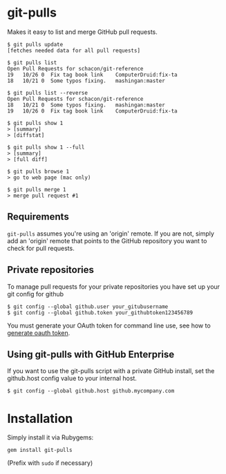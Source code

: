 git-pulls
=========

Makes it easy to list and merge GitHub pull requests.

    $ git pulls update
    [fetches needed data for all pull requests]

    $ git pulls list
    Open Pull Requests for schacon/git-reference
    19   10/26 0  Fix tag book link    ComputerDruid:fix-ta
    18   10/21 0  Some typos fixing.   mashingan:master

    $ git pulls list --reverse
    Open Pull Requests for schacon/git-reference
    18   10/21 0  Some typos fixing.   mashingan:master
    19   10/26 0  Fix tag book link    ComputerDruid:fix-ta

    $ git pulls show 1
    > [summary]
    > [diffstat]

    $ git pulls show 1 --full
    > [summary]
    > [full diff]

    $ git pulls browse 1
    > go to web page (mac only)

    $ git pulls merge 1
    > merge pull request #1

Requirements
------------

`git-pulls` assumes you're using an 'origin' remote.  If you are not, simply add an 'origin'
remote that points to the GitHub repository you want to check for pull requests.

Private repositories
--------------------

To manage pull requests for your private repositories you have set up your git config for github

    $ git config --global github.user your_gitubusername
    $ git config --global github.token your_githubtoken123456789

You must generate your OAuth token for command line use, see how to [generate oauth token](https://help.github.com/articles/creating-an-oauth-token-for-command-line-use).

Using git-pulls with GitHub Enterprise
--------------------------------------

If you want to use the git-pulls script with a private GitHub install, set the
github.host config value to your internal host.

    $ git config --global github.host github.mycompany.com

Installation
============

Simply install it via Rubygems:

    gem install git-pulls

(Prefix with `sudo` if necessary)
